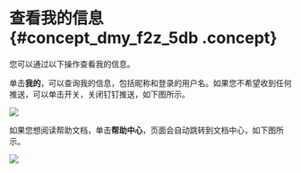 # 查看我的信息 {#concept_dmy_f2z_5db .concept}

您可以通过以下操作查看我的信息。

单击**我的**，可以查询我的信息，包括昵称和登录的用户名。如果您不希望收到任何推送，可以单击开关，关闭钉钉推送，如下图所示。

![](http://static-aliyun-doc.oss-cn-hangzhou.aliyuncs.com/assets/img/9186/15444383181611_zh-CN.png)

如果您想阅读帮助文档，单击**帮助中心**，页面会自动跳转到文档中心，如下图所示。

![](http://static-aliyun-doc.oss-cn-hangzhou.aliyuncs.com/assets/img/9186/15444383191612_zh-CN.png)

